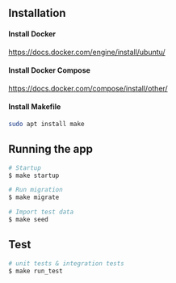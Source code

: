 ## Installation

#### Install Docker
https://docs.docker.com/engine/install/ubuntu/

#### Install Docker Compose
https://docs.docker.com/compose/install/other/

#### Install Makefile
```bash
sudo apt install make
```


## Running the app

```bash
# Startup 
$ make startup

# Run migration
$ make migrate

# Import test data
$ make seed
```

## Test

```bash
# unit tests & integration tests 
$ make run_test
```
